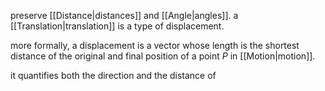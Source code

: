preserve [[Distance|distances]] and [[Angle|angles]]. a [[Translation|translation]] is a type of displacement.

more formally, a displacement is a vector whose length is the shortest distance of the original and final position of a point $P$ in [[Motion|motion]].

it quantifies both the direction and the distance of 